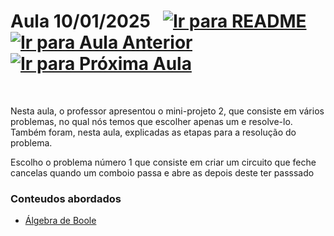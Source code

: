 # Aula 10/01/2025 &nbsp; [![Ir para README](https://img.shields.io/badge/Indice-Verde?style=for-the-badge)](../README.md#indice) &nbsp; [![Ir para Aula Anterior](https://img.shields.io/badge/Anterior-Aula%212-007ACC?style=for-the-badge)](../aulas/20-12-2024.md) [![Ir para Próxima Aula](https://img.shields.io/badge/Próxima-Aula%214-007ACC?style=for-the-badge)](../aulas/17-01-2025.md)

<br>

<p>
  
Nesta aula, o professor apresentou o mini-projeto 2, que consiste em vários problemas, no qual nós temos que escolher apenas um e resolve-lo. Também foram, nesta aula, explicadas as etapas para a resolução do problema.

</p>

<p> 

Escolho o problema número 1 que consiste em criar um circuito que feche cancelas quando um comboio passa e abre as depois deste ter passsado

</p>

### Conteudos abordados

- [Álgebra de Boole](../fichas/mini-projeto2/problemas.md)

